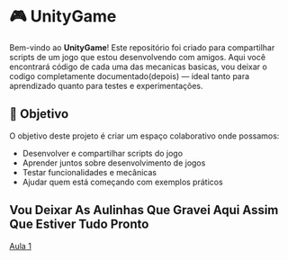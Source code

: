 # 🎮 UnityGame

Bem-vindo ao **UnityGame**! Este repositório foi criado para compartilhar scripts de um jogo que estou desenvolvendo com amigos. Aqui você encontrará código de cada uma das mecanicas basicas, vou deixar o codigo completamente documentado(depois) — ideal tanto para aprendizado quanto para testes e experimentações.

## 🚀 Objetivo

O objetivo deste projeto é criar um espaço colaborativo onde possamos:

- Desenvolver e compartilhar scripts do jogo
- Aprender juntos sobre desenvolvimento de jogos
- Testar funcionalidades e mecânicas
- Ajudar quem está começando com exemplos práticos

## Vou Deixar As Aulinhas Que Gravei Aqui Assim Que Estiver Tudo Pronto

<a href="https://drive.google.com/file/d/1XtQFMz-RO-1WXOWqaFfB6IKGbLn6SxUK/view?usp=sharing">Aula 1</a>
